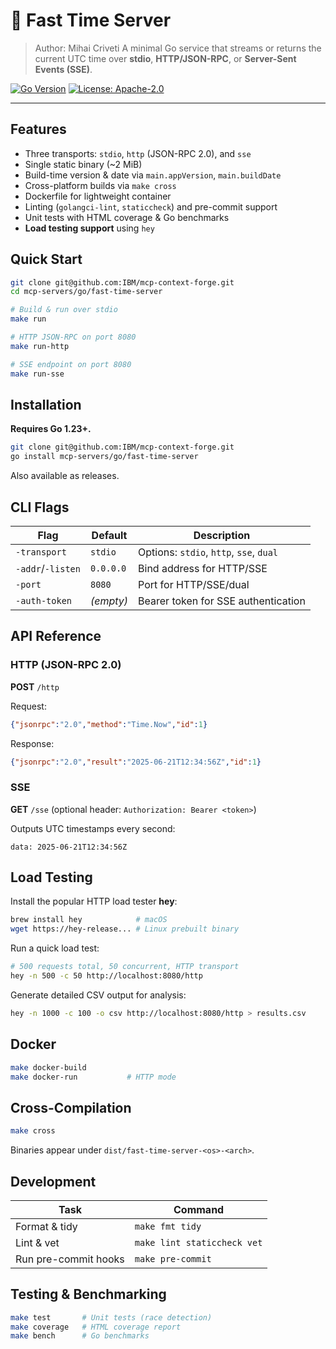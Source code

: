 # 🦫 Fast Time Server

> Author: Mihai Criveti
> A minimal Go service that streams or returns the current UTC time over **stdio**, **HTTP/JSON-RPC**, or **Server-Sent Events (SSE)**.

[![Go Version](https://img.shields.io/badge/go-1.23-1.27-blue)]()
[![License: Apache-2.0](https://img.shields.io/badge/license-Apache%202.0-blue)]()

---

## Features

- Three transports: `stdio`, `http` (JSON-RPC 2.0), and `sse`
- Single static binary (~2 MiB)
- Build-time version & date via `main.appVersion`, `main.buildDate`
- Cross-platform builds via `make cross`
- Dockerfile for lightweight container
- Linting (`golangci-lint`, `staticcheck`) and pre-commit support
- Unit tests with HTML coverage & Go benchmarks
- **Load testing support** using `hey`

## Quick Start

```bash
git clone git@github.com:IBM/mcp-context-forge.git
cd mcp-servers/go/fast-time-server

# Build & run over stdio
make run

# HTTP JSON-RPC on port 8080
make run-http

# SSE endpoint on port 8080
make run-sse
```

## Installation

**Requires Go 1.23+.**

```bash
git clone git@github.com:IBM/mcp-context-forge.git
go install mcp-servers/go/fast-time-server
```

Also available as releases.

## CLI Flags

| Flag              | Default   | Description                             |
| ----------------- | --------- | --------------------------------------- |
| `-transport`      | `stdio`   | Options: `stdio`, `http`, `sse`, `dual` |
| `-addr`/`-listen` | `0.0.0.0` | Bind address for HTTP/SSE               |
| `-port`           | `8080`    | Port for HTTP/SSE/dual                  |
| `-auth-token`     | *(empty)* | Bearer token for SSE authentication     |

## API Reference

### HTTP (JSON-RPC 2.0)

**POST** `/http`

Request:

```json
{"jsonrpc":"2.0","method":"Time.Now","id":1}
```

Response:

```json
{"jsonrpc":"2.0","result":"2025-06-21T12:34:56Z","id":1}
```

### SSE

**GET** `/sse` (optional header: `Authorization: Bearer <token>`)

Outputs UTC timestamps every second:

```
data: 2025-06-21T12:34:56Z
```

## Load Testing

Install the popular HTTP load tester **hey**:

```bash
brew install hey            # macOS
wget https://hey-release... # Linux prebuilt binary
```

Run a quick load test:

```bash
# 500 requests total, 50 concurrent, HTTP transport
hey -n 500 -c 50 http://localhost:8080/http
```

Generate detailed CSV output for analysis:

```bash
hey -n 1000 -c 100 -o csv http://localhost:8080/http > results.csv
```

## Docker

```bash
make docker-build
make docker-run           # HTTP mode
```

## Cross-Compilation

```bash
make cross
```

Binaries appear under `dist/fast-time-server-<os>-<arch>`.

## Development

| Task                 | Command                     |
| -------------------- | --------------------------- |
| Format & tidy        | `make fmt tidy`             |
| Lint & vet           | `make lint staticcheck vet` |
| Run pre-commit hooks | `make pre-commit`           |

## Testing & Benchmarking

```bash
make test       # Unit tests (race detection)
make coverage   # HTML coverage report
make bench      # Go benchmarks
```
